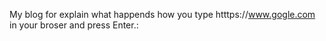 My blog for explain what happends how you type htttps://www.gogle.com in your broser and press Enter.: